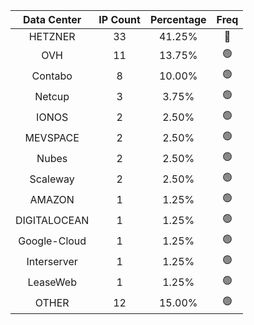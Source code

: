 | Data Center | IP Count | Percentage | Freq |
|:------------:|:--------:|:-----------:|:-----:|
| HETZNER | 33 | 41.25% | 🔴 |
| OVH | 11 | 13.75% | 🟢 |
| Contabo | 8 | 10.00% | 🟢 |
| Netcup | 3 | 3.75% | 🟢 |
| IONOS | 2 | 2.50% | 🟢 |
| MEVSPACE | 2 | 2.50% | 🟢 |
| Nubes | 2 | 2.50% | 🟢 |
| Scaleway | 2 | 2.50% | 🟢 |
| AMAZON | 1 | 1.25% | 🟢 |
| DIGITALOCEAN | 1 | 1.25% | 🟢 |
| Google-Cloud | 1 | 1.25% | 🟢 |
| Interserver | 1 | 1.25% | 🟢 |
| LeaseWeb | 1 | 1.25% | 🟢 |
| OTHER | 12 | 15.00% | 🟢 |